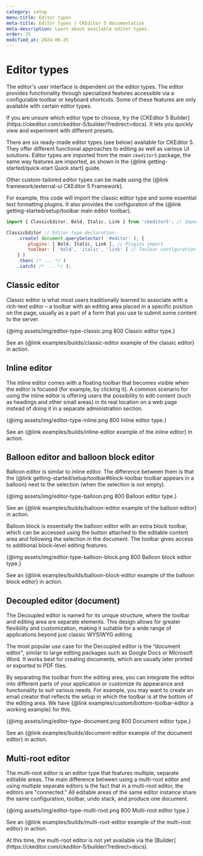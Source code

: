 ```yaml
---
category: setup
menu-title: Editor types
meta-title: Editor types | CKEditor 5 documentation
meta-description: Learn about available editor types.
order: 25
modified_at: 2024-06-25
---
```

# Editor types

The editor's user interface is dependent on the editor types. The editor provides functionality through specialized features accessible via a configurable toolbar or keyboard shortcuts. Some of these features are only available with certain editor types.

<info-box>
	If you are unsure which editor type to choose, try the [CKEditor&nbsp;5 Builder](https://ckeditor.com/ckeditor-5/builder/?redirect=docs). It lets you quickly view and experiment with different presets.
</info-box>

There are six ready-made editor types (see below) available for CKEditor&nbsp;5. They offer different functional approaches to editing as well as various UI solutions. Editor types are imported from the main `ckeditor5` package, the same way features are imported, as shown in the {@link getting-started/quick-start Quick start} guide.

Other custom-tailored editor types can be made using the {@link framework/external-ui CKEditor&nbsp;5 Framework}.

For example, this code will import the classic editor type and some essential text formatting plugins. It also provides the configuration of the {@link getting-started/setup/toolbar main editor toolbar}.

```js
import { ClassicEditor, Bold, Italic, Link } from 'ckeditor5'; // Imports.

ClassicEditor // Editor type declaration.
	.create( document.querySelector( '#editor' ), {
		plugins: [ Bold, Italic, Link ], // Plugins import.
		toolbar: [ 'bold', 'italic', 'link' ] // Toolbar configuration.
	} )
	.then( /* ... */ )
	.catch( /* ... */ );
```

## Classic editor

Classic editor is what most users traditionally learned to associate with a rich-text editor &ndash; a toolbar with an editing area placed in a specific position on the page, usually as a part of a form that you use to submit some content to the server.

{@img assets/img/editor-type-classic.png 800 Classic editor type.}

See an {@link examples/builds/classic-editor example of the classic editor} in action.

## Inline editor

The inline editor comes with a floating toolbar that becomes visible when the editor is focused (for example, by clicking it). A common scenario for using the inline editor is offering users the possibility to edit content (such as headings and other small areas) in its real location on a web page instead of doing it in a separate administration section.

{@img assets/img/editor-type-inline.png 800 Inline editor type.}

See an {@link examples/builds/inline-editor example of the inline editor} in action.

## Balloon editor and balloon block editor

Balloon editor is similar to inline editor. The difference between them is that the {@link getting-started/setup/toolbar#block-toolbar toolbar appears in a balloon} next to the selection (when the selection is not empty).

{@img assets/img/editor-type-balloon.png 800 Balloon editor type.}

See an {@link examples/builds/balloon-editor example of the balloon editor} in action.

Balloon block is essentially the balloon editor with an extra block toolbar, which can be accessed using the button attached to the editable content area and following the selection in the document. The toolbar gives access to additional block–level editing features.

{@img assets/img/editor-type-balloon-block.png 800 Balloon block editor type.}

See an {@link examples/builds/balloon-block-editor example of the balloon block editor} in action.

## Decoupled editor (document)

The Decoupled editor is named for its unique structure, where the toolbar and editing area are separate elements. This design allows for greater flexibility and customization, making it suitable for a wide range of applications beyond just classic WYSIWYG editing.

The most popular use case for the Decoupled editor is the “document editor”, similar to large editing packages such as Google Docs or Microsoft Word. It works best for creating documents, which are usually later printed or exported to PDF files.

By separating the toolbar from the editing area, you can integrate the editor into different parts of your application or customize its appearance and functionality to suit various needs. For example, you may want to create an email creator that reflects the setup in which the toolbar is at the bottom of the editing area. We have {@link examples/custom/bottom-toolbar-editor a working example} for this.

{@img assets/img/editor-type-document.png 800 Document editor type.}

See an {@link examples/builds/document-editor example of the document editor} in action.

## Multi-root editor

The multi-root editor is an editor type that features multiple, separate editable areas. The main difference between using a multi-root editor and using multiple separate editors is the fact that in a multi-root editor, the editors are "connected." All editable areas of the same editor instance share the same configuration, toolbar, undo stack, and produce one document.

{@img assets/img/editor-type-multi-root.png 800 Multi-root editor type.}

See an {@link examples/builds/multi-root-editor example of the multi-root editor} in action.

<info-box>
	At this time, the multi-root editor is not yet available via the [Builder](https://ckeditor.com/ckeditor-5/builder/?redirect=docs).
</info-box>
